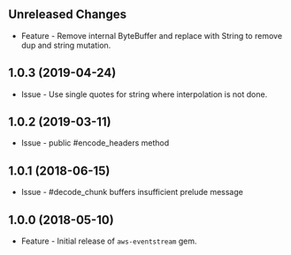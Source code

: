 Unreleased Changes
------------------

* Feature - Remove internal ByteBuffer and replace with String to remove dup and string mutation.

1.0.3 (2019-04-24)
------------------

* Issue - Use single quotes for string where interpolation is not done.

1.0.2 (2019-03-11)
------------------

* Issue - public #encode_headers method

1.0.1 (2018-06-15)
------------------

* Issue - #decode_chunk buffers insufficient prelude message

1.0.0 (2018-05-10)
------------------

* Feature - Initial release of `aws-eventstream` gem.
